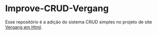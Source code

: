 # Improve-CRUD-Vergang
Esse repositório é a adição do sistema CRUD simples no projeto de site [Vergang em Html](https://github.com/PabloHenrique2k/Primeiro-Projeto-Vergang-/tree/Vergang).
